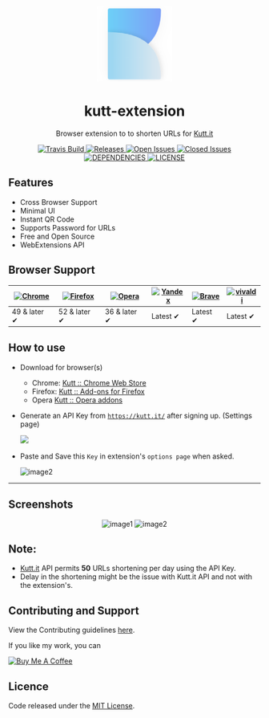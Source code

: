 <div align="center"><img width="150" src="src/assets/logo.png" /></div>
<h1 align="center">kutt-extension</h1>
<p align="center">Browser extension to to shorten URLs for <a href="https://kutt.it">Kutt.it</a></p>

<div align="center">
  <a href="https://travis-ci.org/abhijithvijayan/kutt-extension">
    <img src="https://travis-ci.org/abhijithvijayan/kutt-extension.svg?branch=master" alt="Travis Build" />
  </a>
  <a href="https://github.com/abhijithvijayan/kutt-extension/releases/latest">
    <img src="https://img.shields.io/github/release/abhijithvijayan/kutt-extension.svg?colorB=blue" alt="Releases" />
  </a>
  <a href="https://github.com/abhijithvijayan/kutt-extension/issues?q=is%3Aopen+is%3Aissue">
    <img src="https://img.shields.io/github/issues-raw/abhijithvijayan/kutt-extension.svg?colorB=lightgrey" alt="Open Issues" />
  </a>
  <a href="https://github.com/abhijithvijayan/kutt-extension/issues?q=is%3Aissue+is%3Aclosed">
    <img src="https://img.shields.io/github/issues-closed-raw/abhijithvijayan/kutt-extension.svg?colorB=red" alt="Closed Issues" />
  </a>
  <a href="https://david-dm.org/abhijithvijayan/kutt-extension">
    <img src="https://img.shields.io/david/abhijithvijayan/kutt-extension.svg?colorB=orange" alt="DEPENDENCIES" />
  </a>
  <a href="https://github.com/abhijithvijayan/kutt-extension/blob/master/LICENSE">
    <img src="https://img.shields.io/github/license/abhijithvijayan/kutt-extension.svg" alt="LICENSE" />
  </a>
</div>

## Features
- Cross Browser Support
- Minimal UI
- Instant QR Code
- Supports Password for URLs
- Free and Open Source
- WebExtensions API

## Browser Support

[![Chrome](https://raw.github.com/alrra/browser-logos/master/src/chrome/chrome_48x48.png)](https://chrome.google.com/webstore/detail/kutt/pklakpjfiegjacoppcodencchehlfnpd) | [![Firefox](https://raw.github.com/alrra/browser-logos/master/src/firefox/firefox_48x48.png)](https://addons.mozilla.org/firefox/addon/kutt/) | [![Opera](https://raw.github.com/alrra/browser-logos/master/src/opera/opera_48x48.png)](CONTRIBUTING.md#for-opera-users) | [![Yandex](https://raw.github.com/alrra/browser-logos/master/src/yandex/yandex_48x48.png)](https://chrome.google.com/webstore/detail/kutt/pklakpjfiegjacoppcodencchehlfnpd) | [![Brave](https://raw.github.com/alrra/browser-logos/master/src/brave/brave_48x48.png)](https://chrome.google.com/webstore/detail/kutt/pklakpjfiegjacoppcodencchehlfnpd) | [![vivaldi](https://raw.github.com/alrra/browser-logos/master/src/vivaldi/vivaldi_48x48.png)](https://chrome.google.com/webstore/detail/kutt/pklakpjfiegjacoppcodencchehlfnpd) |
--- | --- | --- | --- | --- | --- |
49 & later ✔ | 52 & later ✔ | 36 & later ✔ | Latest ✔ | Latest ✔ | Latest ✔ |

 <!-- ![Edge](https://raw.github.com/alrra/browser-logos/master/src/edge/edge_48x48.png) | -->

## How to use

- Download for browser(s)
  - Chrome:  [Kutt :: Chrome Web Store](https://chrome.google.com/webstore/detail/kutt/pklakpjfiegjacoppcodencchehlfnpd)
  - Firefox:  [Kutt :: Add-ons for Firefox](https://addons.mozilla.org/firefox/addon/kutt/)
  - Opera [Kutt :: Opera addons](CONTRIBUTING.md#for-opera-users)

- Generate an API Key from <a href="https://kutt.it">`https://kutt.it/`</a> after signing up. (Settings page)

  <img width="400" src="https://i.imgur.com/qQwqeH5.png" />

- Paste and Save this `Key` in extension's `options page` when asked.

  <img width="250" src="https://i.imgur.com/fJasvmv.png" alt="image2" />
  
 <hr />

## Screenshots

<div align="center">
  <img width="350" src="https://i.imgur.com/n44Eytz.gif" alt="image1" />
  <img width="350" src="https://i.imgur.com/FJJ2FPU.gif" alt="image2" />
</div>

## Note:
- <a href="https://kutt.it">Kutt.it</a> API permits **50** URLs shortening per day using the API Key.
- Delay in the shortening might be the issue with Kutt.it API and not with the extension's.

## Contributing and Support
View the Contributing guidelines [here](CONTRIBUTING.md).

If you like my work, you can 

<a href="https://www.buymeacoffee.com/abhijithvijayan" target="_blank"><img src="https://www.buymeacoffee.com/assets/img/custom_images/purple_img.png" alt="Buy Me A Coffee" style="height: auto !important;width: auto !important;" ></a>

## Licence
Code released under the [MIT License](LICENSE).

